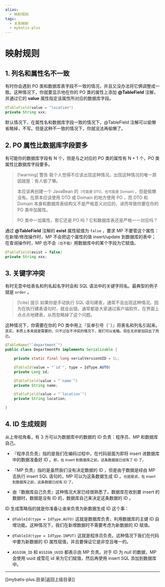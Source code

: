```yaml
---
alias: 
  - 映射规则
tags: 
  - 关系映射
  - mybatis-plus
---
```


# 映射规则

## 1. 列名和属性名不一致

有时你会遇到 PO 类和数据库表字段不一致的情况，并且又没办法将它俩调整成一致。这种情况下，你就要显示地在你的 PO 类的属性上添加 **@TableField** 注解，并通过它的 **value** 属性指定该属性所对应的数据库字段。

```java
@TableField(value = "location")
private String xxx;
```

默认情况下，在属性名和数据库字段一致的情况下，@TableField 注解可以偷懒省略掉，不写。但是这种不一致的情况下，你就没法再偷懒了。

## 2. PO 属性比数据库字段要多

有可能你的数据库字段有 N 个，但是与之对应的 PO 类的属性有 N + 1 个，PO 类属性比数据库字段要多。

> [!warning] 警告
> 我个人觉得不应该出现这种情况。出现这种情况的唯一原因就是：有人偷了懒。
> 
> 本应该再创建一个 JavaBean 的<small>（可能是 DTO，也可能是 Domain）</small>，但是偷懒没有。在原本应该使用 DTO 或 Domain 的地方使用 PO ，而 DTO 和 Domain 本身和数据库表结构又不是严格意义对应的，进而导致你要在你的 PO 类中加属性。
> 
> PO 类中一加属性，那它还是 PO 吗？它和数据库表还是严格一一对应吗？

通过 **@TableField** 注解的 **exist** 属性赋值为 `false` ，要求 MP 不要管这个属性：在新增/修改操作时，MP 不会把这个属性的值 insert/update 到数据库的表中；在查询操作时，MP 也不会<small>（也不能）</small>用数据库中的某个字段为它赋值。

```java
@TableField(exist = false)
private String xxx;
```

## 3. 关键字冲突

有时无意中给表名和列名起名字时会和 SQL 语法中的关键字同名。最典型的例子就是 `order` 。

> [!cite] 提示
> 如果你是手动执行 SQL 语句建表，通常不会出现这种情况。因为在执行建表语句时，就会出错。通常都是大家通过客户端软件，在界面上点点点地建表，从而忽略掉了这个问题。

这种情况下，你需要在你的 PO 类中用上『反单引号（<code>`</code>）』将表名和列名引起来。<small>其实，本质上本来就是需要的，只不过在不冲突的情况下，我们可以省略。现在无非是加回去了而已。</small>

```java
@TableName("`department`")
public class DepartmentPo implements Serializable {

    private static final long serialVersionUID = 1L;

    @TableId(value = "`id`", type = IdType.AUTO)
    private Long id;

    @TableField(value = "`name`")
    private String name;

    @TableField(value = "`location`")
    private String location;

}
```

## 4. ID 生成规则

从上帝视角看，有 3 方可以为数据库中的数据的 ID 负责：程序员、MP 和数据库自己。

-  『程序员负责』指的是我们在编码过程中，在代码层面为即将 insert 进数据库中的数据准备好 ID 。<small>即，在 insert 到数据库之前，这条数据就已经有了 ID 了。</small>

- 『MP 负责』指的是虽然我们没有决定数据的 ID ，但是由于数据是经由 MP 去执行 insert SQL 语句的，MP 可以为这条数据生成 ID 。<small>也就是说，在 insert 到数据库之前，这条数据已经有 ID 了。</small>

- 由『数据库自己负责』这种情况大家已经很熟悉了，数据库在收到要 insert 的数据时，数据是没有 ID 的，数据库自己来决定这条数据的 ID 。


ID 生成策略指的就是你准备让谁来负责为新数据生成 ID 这个事：

- `@TableId(type = IdType.AUTO)` 这就是数据库负责，利用数据库的主键 ID 自增功能。这种情况下，我们在新增数据时不需要考虑为新数据的 ID 赋值。

- `@TableId(type = IdType.INPUT)` 这就是程序员负责。这种情况下我们在代码中要为新数据的 ID 属性赋值，并且要保证它是非空且唯一的。

- `ASSIGN_ID` 和 `ASSIGN_UUID` 都表示由 MP 负责。对于 ID 为 null 的数据，MP 会使用 uuid 或雪花 id 来为它们赋值，然后再使用 insert SQL 添加到数据库中。

---

 [[mybatis-plus.目录|返回上级目录]]
